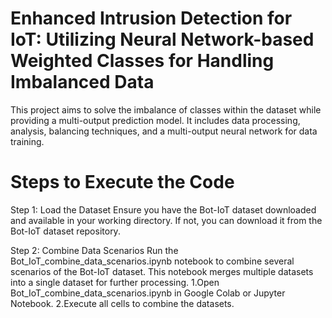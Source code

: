 # Enhanced Intrusion Detection for IoT: Utilizing Neural Network-based Weighted Classes for Handling Imbalanced Data

This project aims to solve the imbalance of classes within the dataset while providing a multi-output prediction model. It includes data processing, analysis, balancing techniques, and a multi-output neural network for data training. 

# Steps to Execute the Code
Step 1: Load the Dataset
Ensure you have the Bot-IoT dataset downloaded and available in your working directory. If not, you can download it from the Bot-IoT dataset repository.

Step 2: Combine Data Scenarios
Run the Bot_IoT_combine_data_scenarios.ipynb notebook to combine several scenarios of the Bot-IoT dataset. This notebook merges multiple datasets into a single dataset for further processing.
1.Open Bot_IoT_combine_data_scenarios.ipynb in Google Colab or Jupyter Notebook.
2.Execute all cells to combine the datasets.

